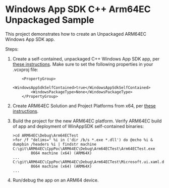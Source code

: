 # Windows App SDK C++ Arm64EC Unpackaged Sample

This project demonstrates how to create an Unpackaged ARM64EC Windows App SDK app.

Steps:

1. Create a self-contained, unpackaged C++ Windows App SDK app, per [these instructions](https://learn.microsoft.com/en-us/windows/apps/windows-app-sdk/deploy-unpackaged-apps#use-the-windows-app-sdk-runtime). Make sure to set the following properties in your .vcxproj file:

    ```MSBuild
        <PropertyGroup>
            <WindowsAppSdkSelfContained>true</WindowsAppSdkSelfContained>
            <WindowsPackageType>None</WindowsPackageType>
        </PropertyGroup>
    ```

1. Create ARM64EC Solution and Project Platforms from x64, per [these instructions](https://learn.microsoft.com/en-us/windows/arm/arm64ec-build#msbuild-projects).

1. Build the project for the new ARM64EC platform.  Verify ARM64EC build of app and deployment of WinAppSDK self-contained binaries:

    ```shell
    >cd ARM64EC\Debug\Arm64ECTest
    >for /f "delims=" %i in ('dir /b/s *.exe *.dll') do @echo %i & dumpbin /headers %i | findstr machine
    C:\git\ARM64EC\CppPoc\ARM64EC\Debug\Arm64ECTest\Arm64ECTest.exe
            8664 machine (x64) (ARM64X)
    ...
    C:\git\ARM64EC\CppPoc\ARM64EC\Debug\Arm64ECTest\Microsoft.ui.xaml.dll
            8664 machine (x64) (ARM64X)
    ...
    ```

1. Run/debug the app on an ARM64 device.
